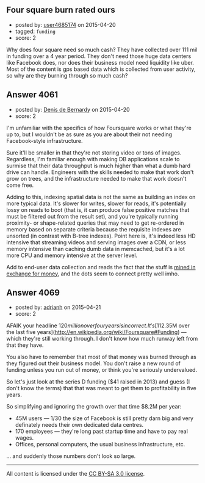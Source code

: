 ## Four square burn rated ours

- posted by: [user4685174](https://stackexchange.com/users/5959610/user4685174) on 2015-04-20
- tagged: `funding`
- score: 2

Why does four square need so much cash? They have collected over 111 mil in funding over a 4 year period. They don't need those huge data centers like Facebook does, nor does their business model need liquidity like uber. Most of the content is gps based data which is collected from user activity, so why are they burning through so much cash?


## Answer 4061

- posted by: [Denis de Bernardy](https://stackexchange.com/users/182468/denis-de-bernardy) on 2015-04-20
- score: 2

I'm unfamiliar with the specifics of how Foursquare works or what they're up to, but I wouldn't be as sure as you are about their not needing Facebook-style infrastructure.

Sure it'll be smaller in that they're not storing video or tons of images. Regardless, I'm familiar enough with making DB applications scale to surmise that their data throughput is much higher than what a dumb hard drive can handle. Engineers with the skills needed to make that work don't grow on trees, and the infrastructure needed to make that work doesn't come free.

Adding to this, indexing spatial data is not the same as building an index on more typical data. It's slower for writes, slower for reads, it's potentially lossy on reads to boot (that is, it can produce false positive matches that must be filtered out from the result set), and you're typically running proximity- or shape-related queries that may need to get re-ordered in memory based on separate criteria because the requisite indexes are unsorted (in contrast with B-tree indexes). Point here is, it's indeed less HD intensive that streaming videos and serving images over a CDN, or less memory intensive than caching dumb data in memcached, but it's a lot more CPU and memory intensive at the server level.

Add to end-user data collection and reads the fact that the stuff is [mined in exchange for money](http://pando.com/2014/06/27/foursquare-finally-comes-up-with-a-monetization-strategy-that-makes-sense/), and the dots seem to connect pretty well imho.


## Answer 4069

- posted by: [adrianh](https://stackexchange.com/users/7553/adrianh) on 2015-04-21
- score: 2

AFAIK your headline $120 million over four years is incorrect. It's [$112.35M over the last five years](http://en.wikipedia.org/wiki/Foursquare#Funding) — which they're still working through. I don't know how much runway left from that they have. 

You also have to remember that most of that money was burned through as they figured out their business model. You don't raise a new round of funding unless you run out of money, or think you're seriously undervalued. 

So let's just look at the series D funding ($41 raised in 2013) and guess (I don't know the terms) that that was meant to get them to profitability in five years. 

So simplifying and ignoring the growth over that time $8.2M per year:

* 45M users — 1/30 the size of Facebook is still pretty darn big and very definately needs their own dedicated data centres.
* 170 employees — they're long past startup time and have to pay real wages.
* Offices, personal computers, the usual business infrastructure, etc.

… and suddenly those numbers don't look so large.



---

All content is licensed under the [CC BY-SA 3.0 license](https://creativecommons.org/licenses/by-sa/3.0/).
